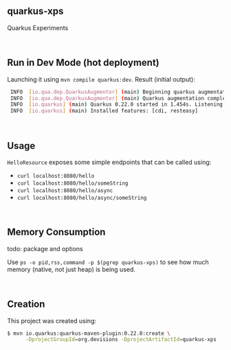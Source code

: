 ## quarkus-xps

Quarkus Experiments


<br/>

## Run in Dev Mode (hot deployment)

Launching it using `mvn compile quarkus:dev`. Result (initial output):
```bash
 INFO  [io.qua.dep.QuarkusAugmentor] (main) Beginning quarkus augmentation
 INFO  [io.qua.dep.QuarkusAugmentor] (main) Quarkus augmentation completed in 974ms
 INFO  [io.quarkus] (main) Quarkus 0.22.0 started in 1.454s. Listening on: http://[::]:8080
 INFO  [io.quarkus] (main) Installed features: [cdi, resteasy]
```

<br/>

## Usage

`HelloResource` exposes some simple endpoints that can be called using:
- `curl localhost:8080/hello`
- `curl localhost:8080/hello/someString`
- `curl localhost:8080/hello/async`
- `curl localhost:8080/hello/async/someString`

<br/>

## Memory Consumption

todo: package and options

Use `ps -o pid,rss,command -p $(pgrep quarkus-xps)` to see how much memory (native, not just heap) is being used.

<br/>

## Creation

This project was created using:
```bash
$ mvn io.quarkus:quarkus-maven-plugin:0.22.0:create \
      -DprojectGroupId=org.devisions -DprojectArtifactId=quarkus-xps
```
